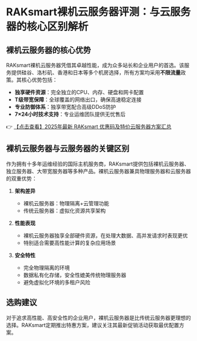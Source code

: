 # RAKsmart裸机云服务器评测：与云服务器的核心区别解析

## 裸机云服务器的核心优势

RAKsmart裸机云服务器凭借其卓越性能，成为众多站长和企业用户的首选。该服务提供硅谷、洛杉矶、香港和日本等多个机房选择，所有方案均采用**不限流量**政策。其核心优势包括：

- **独享硬件资源**：完全独立的CPU、内存、硬盘和网卡配置
- **T级带宽保障**：全球覆盖的网络出口，确保高速稳定连接
- **专业防御体系**：独享带宽配合高级DDoS防护
- **7×24小时技术支持**：专业运维团队提供无忧售后

👉 [【点击查看】2025年最新 RAKsmart 优惠码及特价云服务器方案汇总](https://bit.ly/raksmart)

## 裸机云服务器与云服务器的关键区别

作为拥有十多年运维经验的国际主机服务商，RAKsmart提供包括裸机云服务器、独立服务器、大带宽服务器等多种产品。裸机云服务器兼具物理服务器和云服务器的双重优势：

1. **架构差异**
   - 裸机云服务器：物理隔离+云管理功能
   - 传统云服务器：虚拟化资源共享架构

2. **性能表现**
   - 裸机云服务器独享全部硬件资源，在处理大数据、高并发请求时表现更优
   - 特别适合需要高性能计算的复杂应用场景

3. **安全特性**
   - 完全物理隔离的环境
   - 数据私有化存储，安全性媲美传统物理服务器
   - 避免虚拟化环境的多租户风险

## 选购建议

对于追求高性能、高安全性的企业用户，裸机云服务器是比传统云服务器更理想的选择。RAKsmart定期推出特惠方案，建议关注其最新促销活动获取最优配置方案。
